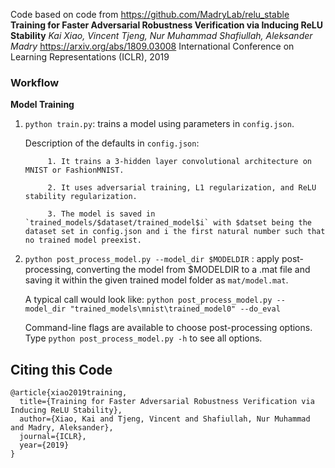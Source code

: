 Code based on code from https://github.com/MadryLab/relu_stable
 **Training for Faster Adversarial Robustness Verification via Inducing ReLU Stability**
_Kai Xiao, Vincent Tjeng, Nur Muhammad Shafiullah, Aleksander Madry_
https://arxiv.org/abs/1809.03008
International Conference on Learning Representations (ICLR), 2019

### Workflow

**Model Training**
1. `python train.py`: trains a model using parameters in `config.json`.

      Description of the defaults in `config.json`:
      
            1. It trains a 3-hidden layer convolutional architecture on MNIST or FashionMNIST.
            
            2. It uses adversarial training, L1 regularization, and ReLU stability regularization.
            
            3. The model is saved in `trained_models/$dataset/trained_model$i` with $datset being the dataset set in config.json and i the first natural number such that no trained model preexist.

2. `python post_process_model.py --model_dir $MODELDIR` : apply post-processing, converting the model from $MODELDIR to a .mat file and saving it within the given trained model folder as `mat/model.mat`.
   
      A typical call would look like: `python post_process_model.py --model_dir "trained_models\mnist\trained_model0" --do_eval`

      Command-line flags are available to choose post-processing options. Type `python post_process_model.py -h` to see all options.

## Citing this Code
```
@article{xiao2019training,
  title={Training for Faster Adversarial Robustness Verification via Inducing ReLU Stability},
  author={Xiao, Kai and Tjeng, Vincent and Shafiullah, Nur Muhammad and Madry, Aleksander},
  journal={ICLR},
  year={2019}
}
```
